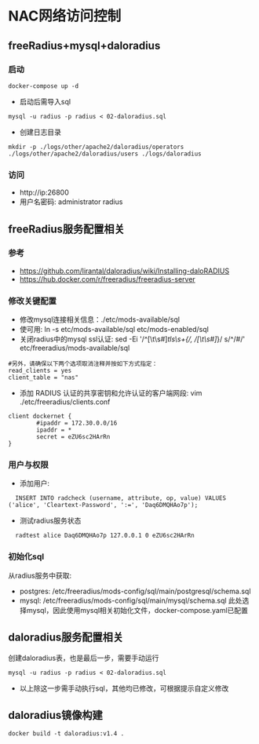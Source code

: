 # NAC网络访问控制

## freeRadius+mysql+daloradius

### 启动
```
docker-compose up -d
```
- 启动后需导入sql
```shell
mysql -u radius -p radius < 02-daloradius.sql
```
- 创建日志目录
```
mkdir -p ./logs/other/apache2/daloradius/operators ./logs/other/apache2/daloradius/users ./logs/daloradius
```

### 访问
- http://ip:26800
- 用户名密码: administrator radius

## freeRadius服务配置相关
### 参考
- https://github.com/lirantal/daloradius/wiki/Installing-daloRADIUS
- https://hub.docker.com/r/freeradius/freeradius-server 

### 修改关键配置
- 修改mysql连接相关信息：./etc/mods-available/sql
- 使可用: ln -s etc/mods-available/sql etc/mods-enabled/sql
- 关闭radius中的mysql ssl认证: sed -Ei '/^[\t\s#]*tls\s+\{/, /[\t\s#]*\}/ s/^/#/' etc/freeradius/mods-available/sql
```
#另外，请确保以下两个选项取消注释并按如下方式指定：
read_clients = yes
client_table = "nas"
```

- 添加 RADIUS 认证的共享密钥和允许认证的客户端网段:
vim ./etc/freeradius/clients.conf 
```shell
client dockernet {
        #ipaddr = 172.30.0.0/16
        ipaddr = *
        secret = eZU6sc2HArRn
}

```

### 用户与权限
- 添加用户:
```
  INSERT INTO radcheck (username, attribute, op, value) VALUES ('alice', 'Cleartext-Password', ':=', 'Daq6DMQHAo7p');
```
- 测试radius服务状态
```shell
  radtest alice Daq6DMQHAo7p 127.0.0.1 0 eZU6sc2HArRn
```

### 初始化sql
从radius服务中获取:
- postgres: /etc/freeradius/mods-config/sql/main/postgresql/schema.sql
- mysql: /etc/freeradius/mods-config/sql/main/mysql/schema.sql
此处选择mysql，因此使用mysql相关初始化文件，docker-compose.yaml已配置

## daloradius服务配置相关
创建daloradius表，也是最后一步，需要手动运行
```
mysql -u radius -p radius < 02-daloradius.sql
```
- 以上除这一步需手动执行sql，其他均已修改，可根据提示自定义修改

## daloradius镜像构建
```
docker build -t daloradius:v1.4 .
```

